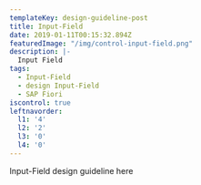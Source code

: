```yaml
---
templateKey: design-guideline-post
title: Input-Field
date: 2019-01-11T00:15:32.894Z
featuredImage: "/img/control-input-field.png"
description: |-
  Input Field
tags:
  - Input-Field
  - design Input-Field
  - SAP Fiori
iscontrol: true  
leftnavorder:
  l1: '4'
  l2: '2'
  l3: '0'
  l4: '0'
---
```


Input-Field design guideline here
